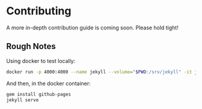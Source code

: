 # Contributing
A more in-depth contribution guide is coming soon. Please hold tight!

## Rough Notes

Using docker to test locally:

```sh
docker run -p 4000:4000 --name jekyll --volume="$PWD:/srv/jekyll" -it jekyll/jekyll bash
```

And then, in the docker container:

```sh
gem install github-pages
jekyll serve
```
